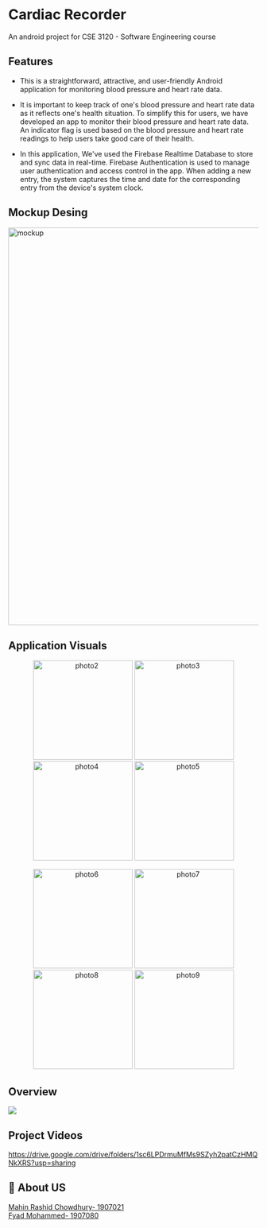 
# Cardiac Recorder

An android project for CSE 3120 - Software Engineering course

## Features

- This is a straightforward, attractive, and user-friendly Android application for monitoring blood pressure and heart rate data.

- It is important to keep track of one's blood pressure and heart rate data as it reflects one's health situation. To simplify this for users, we have developed an app to monitor their blood pressure and heart rate data. An indicator flag is used based on the blood pressure and heart rate readings to help users take good care of their health.

- In this application, We've used the Firebase Realtime Database to store and sync data in real-time. Firebase Authentication is used to manage user authentication and access control in the app. When adding a new entry, the system captures the time and date for the corresponding entry from the device's system clock.

## Mockup Desing 

<img src="https://i.ibb.co/hXJxMBF/mockup.png" alt="mockup" width="800px">

## Application Visuals

<div align="center">
  <p float="left">
    <img src="https://i.ibb.co/FJr8fWr/photo2.jpg" alt="photo2" width="200px">
    <img src="https://i.ibb.co/dMHFGsn/photo3.jpg" alt="photo3" width="200px">
    <img src="https://i.ibb.co/cYJxg6q/photo4.jpg" alt="photo4" width="200px">
    <img src="https://i.ibb.co/Zm73dTh/photo5.jpg" alt="photo5" width="200px"><br>
  </p>
  <p float="left">
    <img src="https://i.ibb.co/tqWjbBd/photo6.jpg" alt="photo6" width="200px">
    <img src="https://i.ibb.co/qNQmDQB/photo7.jpg" alt="photo7" width="200px">
    <img src="https://i.ibb.co/4R0qGgK/photo8.jpg" alt="photo8" width="200px">
    <img src="https://i.ibb.co/D7WHzjX/photo9.jpg" alt="photo9" width="200px"><br>
  </p>
</div>

## Overview

![](https://github.com/MahinChowdhury/Cardiac-Recorder/blob/main/animation.gif)

## Project Videos 
https://drive.google.com/drive/folders/1sc6LPDrmuMfMs9SZyh2patCzHMQNkXRS?usp=sharing

## 🚀 About US

<a href="https://github.com/MahinChowdhury">Mahin Rashid Chowdhury- 1907021</a>
<br>
<a href="https://github.com/FyadMohammed">Fyad Mohammed- 1907080</a>

